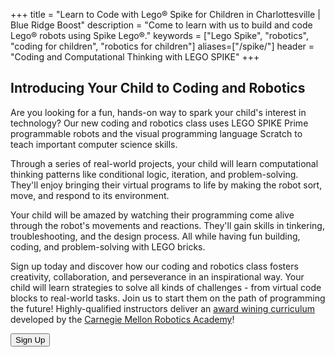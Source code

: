 +++
title = "Learn to Code with Lego&reg; Spike for Children in Charlottesville | Blue Ridge Boost"
description = "Come to learn with us to build and code Lego&reg; robots using Spike Lego&reg;."
keywords = ["Lego Spike", "robotics",  "coding for children", "robotics for children"]
aliases=["/spike/"]
header = "Coding and Computational Thinking with LEGO SPIKE"
+++

<p></p>

<div class="container"> 
    <div class="row">
        <div class="col">
            <h2>Introducing Your Child to Coding and Robotics</h2>
            <p>Are you looking for a fun, hands-on way to spark your child's interest in technology? Our new coding and robotics class uses LEGO SPIKE Prime programmable robots and the visual programming language Scratch to teach important computer science skills.</p><p>
            Through a series of real-world projects, your child will learn computational thinking patterns like conditional logic, iteration, and problem-solving. They'll enjoy bringing their virtual programs to life by making the robot sort, move, and respond to its environment.</p><p>
            Your child will be amazed by watching their programming come alive through the robot's movements and reactions. They'll gain skills in tinkering, troubleshooting, and the design process. All while having fun building, coding, and problem-solving with LEGO bricks.</p><p>
            Sign up today and discover how our coding and robotics class fosters creativity, collaboration, and perseverance in an inspirational way. Your child will learn strategies to solve all kinds of challenges - from virtual code blocks to real-world tasks. Join us to start them on the path of programming the future!
            Highly-qualified instructors deliver an <a href="https://www.cs2n.org/u/track_progress?id=729">award wining curriculum</a> developed by the <a href="https://www.cmu.edu/roboticsacademy/">Carnegie Mellon Robotics Academy</a>!</p>
            <p><a href="https://winter-24-spike.cheddarup.com/  "><button class="button-8" role="button">Sign Up</button></a></p>
        </div>
    </div>
</div>

